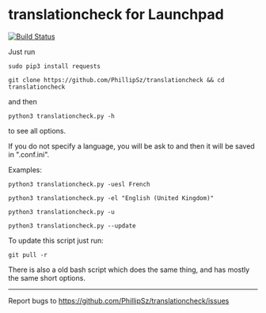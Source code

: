 translationcheck for Launchpad
==============================
[![Build Status](https://travis-ci.org/PhillipSz/translationcheck.png)](https://travis-ci.org/PhillipSz/translationcheck)

Just run

	sudo pip3 install requests

	git clone https://github.com/PhillipSz/translationcheck && cd translationcheck

and then

	python3 translationcheck.py -h

to see all options.

If you do not specify a language, you will be ask to and then it will be saved in ".conf.ini".

Examples:

	python3 translationcheck.py -uesl French

	python3 translationcheck.py -el "English (United Kingdom)"

	python3 translationcheck.py -u

	python3 translationcheck.py --update

To update this script just run:

	git pull -r

There is also a old bash script which does the same thing, and has mostly the same short options.

-------------------------------------------------------------------------------------------------------------------------

Report bugs to https://github.com/PhillipSz/translationcheck/issues
